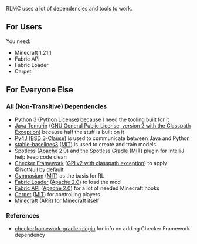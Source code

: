 RLMC uses a lot of dependencies and tools to work.

## For Users
You need:
- Minecraft 1.21.1
- Fabric API
- Fabric Loader
- Carpet

## For Everyone Else

### All (Non-Transitive) Dependencies
- [Python 3](https://www.python.org/) ([Python License](https://docs.python.org/3/license.html)) because I need the tooling built for it
- [Java Temurin](https://adoptium.net/) ([GNU General Public License, version 2 with the Classpath Exception](https://adoptium.net/docs/faq/)) because half the stuff is built on it
- [Py4J](https://www.py4j.org/) ([BSD 3-Clause](https://github.com/py4j/py4j/blob/master/LICENSE.txt)) is used to communicate between Java and Python
- [stable-baselines3](https://github.com/DLR-RM/stable-baselines3) ([MIT](https://github.com/DLR-RM/stable-baselines3/blob/master/LICENSE)) is used to create and train models
- [Spotless](https://github.com/diffplug/spotless) ([Apache 2.0](https://github.com/diffplug/spotless/blob/main/LICENSE.txt)) and the [Spotless Gradle](https://plugins.jetbrains.com/plugin/18321-spotless-gradle) ([MIT](https://plugins.jetbrains.com/plugin/18321-spotless-gradle)) plugin for IntelliJ help keep code clean
- [Checker Framework](https://checkerframework.org/) ([GPLv2 with classpath exception](https://github.com/typetools/checker-framework/blob/master/LICENSE.txt)) to apply @NotNull by default
- [Gymnasium](https://gymnasium.farama.org/) ([MIT](https://github.com/Farama-Foundation/Gymnasium/blob/main/LICENSE)) as the basis for RL
- [Fabric Loader](https://github.com/FabricMC/fabric-loader) ([Apache 2.0](https://github.com/FabricMC/fabric-loader/blob/master/LICENSE)) to load the mod
- [Fabric API](https://github.com/FabricMC/fabric) ([Apache 2.0](https://github.com/FabricMC/fabric/blob/1.21.1/LICENSE)) for a lot of needed Minecraft hooks
- [Carpet](https://github.com/gnembon/fabric-carpet) ([MIT](https://github.com/gnembon/fabric-carpet/blob/master/LICENSE)) for controlling players
- [Minecraft](https://www.minecraft.net/en-us) (ARR) for Minecraft itself

### References
- [checkerframework-gradle-plugin](https://github.com/kelloggm/checkerframework-gradle-plugin) for info on adding Checker Framework dependency
